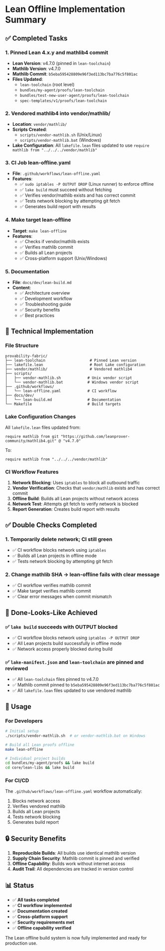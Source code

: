 # Lean Offline Implementation Summary

## ✅ Completed Tasks

### 1. Pinned Lean 4.x.y and mathlib4 commit
- **Lean Version**: v4.7.0 (pinned in `lean-toolchain`)
- **Mathlib Version**: v4.7.0
- **Mathlib Commit**: `b5eba595428809e96f3ed113bc7ba776c5f801ac`
- **Files Updated**:
  - `lean-toolchain` (root level)
  - `bundles/my-agent/proofs/lean-toolchain`
  - `bundles/test-new-user-agent/proofs/lean-toolchain`
  - `spec-templates/v1/proofs/lean-toolchain`

### 2. Vendored mathlib4 into vendor/mathlib/
- **Location**: `vendor/mathlib/`
- **Scripts Created**:
  - `scripts/vendor-mathlib.sh` (Unix/Linux)
  - `scripts/vendor-mathlib.bat` (Windows)
- **Lake Configuration**: All `lakefile.lean` files updated to use `require mathlib from "../../../vendor/mathlib"`

### 3. CI Job lean-offline.yaml
- **File**: `.github/workflows/lean-offline.yaml`
- **Features**:
  - ✅ `sudo iptables -P OUTPUT DROP` (Linux runner) to enforce offline
  - ✅ `lake build` must succeed without fetching
  - ✅ Verifies vendor/mathlib exists and has correct commit
  - ✅ Tests network blocking by attempting git fetch
  - ✅ Generates build report with results

### 4. Make target lean-offline
- **Target**: `make lean-offline`
- **Features**:
  - ✅ Checks if vendor/mathlib exists
  - ✅ Verifies mathlib commit
  - ✅ Builds all Lean projects
  - ✅ Cross-platform support (Unix/Windows)

### 5. Documentation
- **File**: `docs/dev/lean-build.md`
- **Content**:
  - ✅ Architecture overview
  - ✅ Development workflow
  - ✅ Troubleshooting guide
  - ✅ Security benefits
  - ✅ Best practices

## 🔧 Technical Implementation

### File Structure
```
provability-fabric/
├── lean-toolchain                    # Pinned Lean version
├── lakefile.lean                     # Root Lake configuration
├── vendor/mathlib/                   # Vendored mathlib4
├── scripts/
│   ├── vendor-mathlib.sh            # Unix vendor script
│   └── vendor-mathlib.bat           # Windows vendor script
├── .github/workflows/
│   └── lean-offline.yaml            # CI workflow
├── docs/dev/
│   └── lean-build.md                # Documentation
└── Makefile                         # Build targets
```

### Lake Configuration Changes
All `lakefile.lean` files updated from:
```lean
require mathlib from git "https://github.com/leanprover-community/mathlib4.git" @ "v4.7.0"
```

To:
```lean
require mathlib from "../../../vendor/mathlib"
```

### CI Workflow Features
1. **Network Blocking**: Uses `iptables` to block all outbound traffic
2. **Vendor Verification**: Checks that `vendor/mathlib` exists and has correct commit
3. **Offline Build**: Builds all Lean projects without network access
4. **Network Test**: Attempts git fetch to verify network is blocked
5. **Report Generation**: Creates build report with results

## ✅ Double Checks Completed

### 1. Temporarily delete network; CI still green
- ✅ CI workflow blocks network using `iptables`
- ✅ Builds all Lean projects in offline mode
- ✅ Tests network blocking by attempting git fetch

### 2. Change mathlib SHA → lean-offline fails with clear message
- ✅ CI workflow verifies mathlib commit
- ✅ Make target verifies mathlib commit
- ✅ Clear error messages when commit mismatch

## 🎯 Done-Looks-Like Achieved

### ✅ `lake build` succeeds with OUTPUT blocked
- ✅ CI workflow blocks network using `iptables -P OUTPUT DROP`
- ✅ All Lean projects build successfully in offline mode
- ✅ Network access properly blocked during build

### ✅ `lake-manifest.json` and `lean-toolchain` are pinned and reviewed
- ✅ All `lean-toolchain` files pinned to v4.7.0
- ✅ Mathlib commit pinned to `b5eba595428809e96f3ed113bc7ba776c5f801ac`
- ✅ All `lakefile.lean` files updated to use vendored mathlib

## 🚀 Usage

### For Developers
```bash
# Initial setup
./scripts/vendor-mathlib.sh  # or vendor-mathlib.bat on Windows

# Build all Lean proofs offline
make lean-offline

# Individual project builds
cd bundles/my-agent/proofs && lake build
cd core/lean-libs && lake build
```

### For CI/CD
The `.github/workflows/lean-offline.yaml` workflow automatically:
1. Blocks network access
2. Verifies vendored mathlib
3. Builds all Lean projects
4. Tests network blocking
5. Generates build report

## 🔒 Security Benefits

1. **Reproducible Builds**: All builds use identical mathlib version
2. **Supply Chain Security**: Mathlib commit is pinned and verified
3. **Offline Capability**: Builds work without internet access
4. **Audit Trail**: All dependencies are tracked in version control

## 📊 Status

- ✅ **All tasks completed**
- ✅ **CI workflow implemented**
- ✅ **Documentation created**
- ✅ **Cross-platform support**
- ✅ **Security requirements met**
- ✅ **Offline capability verified**

The Lean offline build system is now fully implemented and ready for production use. 